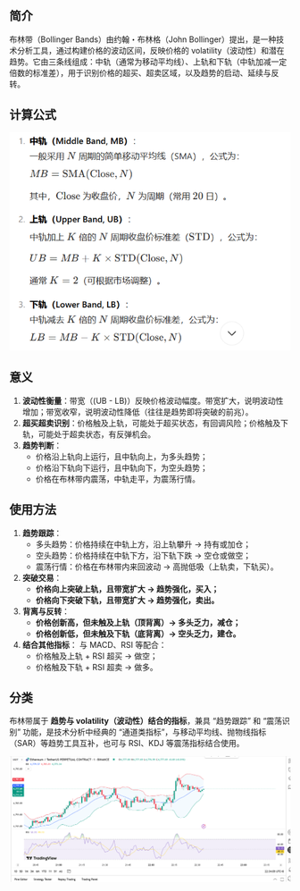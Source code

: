 ## 简介

布林带（Bollinger Bands）由约翰・布林格（John Bollinger）提出，是一种技术分析工具，通过构建价格的波动区间，反映价格的 volatility（波动性）和潜在趋势。它由三条线组成：中轨（通常为移动平均线）、上轨和下轨（中轨加减一定倍数的标准差），用于识别价格的超买、超卖区域，以及趋势的启动、延续与反转。

## 计算公式

![image-20250824222536733](.\photo\1.png)

## 意义

1. **波动性衡量**：带宽（\(UB - LB\)）反映价格波动幅度。带宽扩大，说明波动性增加；带宽收窄，说明波动性降低（往往是趋势即将突破的前兆）。
2. **超买超卖识别**：价格触及上轨，可能处于超买状态，有回调风险；价格触及下轨，可能处于超卖状态，有反弹机会。
3. **趋势判断**：
   - 价格沿上轨向上运行，且中轨向上，为多头趋势；
   - 价格沿下轨向下运行，且中轨向下，为空头趋势；
   - 价格在布林带内震荡，中轨走平，为震荡行情。

## 使用方法

1. **趋势跟踪**：
   - 多头趋势：价格持续在中轨上方，沿上轨攀升 → 持有或加仓；
   - 空头趋势：价格持续在中轨下方，沿下轨下跌 → 空仓或做空；
   - 震荡行情：价格在布林带内来回波动 → 高抛低吸（上轨卖，下轨买）。
2. **突破交易**：
   - **价格向上突破上轨，且带宽扩大 → 趋势强化，买入；**
   - **价格向下突破下轨，且带宽扩大 → 趋势强化，卖出。**
3. **背离与反转**：
   - **价格创新高，但未触及上轨（顶背离）→ 多头乏力，减仓；**
   - **价格创新低，但未触及下轨（底背离）→ 空头乏力，建仓。**
4. **结合其他指标**：
   与 MACD、RSI 等配合：
   - 价格触及上轨 + RSI 超买 → 做空；
   - 价格触及下轨 + RSI 超卖 → 做多。

## 分类

布林带属于 **趋势与 volatility（波动性）结合的指标**，兼具 “趋势跟踪” 和 “震荡识别” 功能，是技术分析中经典的 “通道类指标”，与移动平均线、抛物线指标（SAR）等趋势工具互补，也可与 RSI、KDJ 等震荡指标结合使用。

![image-20250824223416389](.\photo\2.png)